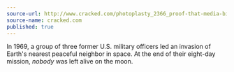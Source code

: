 ```yaml
---
source-url: http://www.cracked.com/photoplasty_2366_proof-that-media-bias-can-make-anyone-look-bad_p2/
source-name: cracked.com
published: true
---
```

In 1969, a group of three former U.S. military officers led an invasion of Earth's nearest peaceful neighbor in space. At the end of their eight-day mission, <em>nobody</em> was left alive on the moon.
